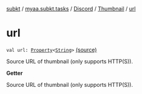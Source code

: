 [subkt](../../../index.md) / [myaa.subkt.tasks](../../index.md) / [Discord](../index.md) / [Thumbnail](index.md) / [url](./url.md)

# url

`val url: `[`Property`](https://docs.gradle.org/current/javadoc/org/gradle/api/provider/Property.html)`<`[`String`](https://kotlinlang.org/api/latest/jvm/stdlib/kotlin/-string/index.html)`>` [(source)](https://github.com/Myaamori/SubKt/blob/0.1.8/src/main/kotlin/myaa/subkt/tasks/discordtask.kt#L121)

Source URL of thumbnail (only supports HTTP(S)).

**Getter**

Source URL of thumbnail (only supports HTTP(S)).

